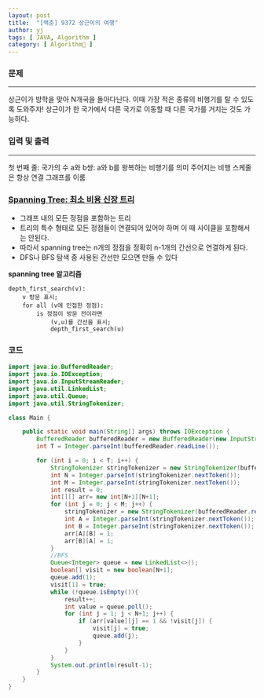 ```yaml
---
layout: post
title:  "[백준] 9372 상근이의 여행"
author: yj
tags: [ JAVA, Algorithm ]
category: [ Algorithm🧩 ]
---
```


### 문제
***
상근이가 방학을 맞아 N개국을 돌아다닌다.
이때 가장 적은 종류의 비행기를 탈 수 있도록 도와주자!
상근이가 한 국가에서 다른 국가로 이동할 때 다른 국가를 거치는 것도 가능하다.

### 입력 및 출력
---
첫 번째 줄: 국가의 수
a와 b쌍: a와 b를 왕복하는 비행기를 의미
주어지는 비행 스케줄은 항상 연결 그래프를 이룸

### <a href="#">Spanning Tree: 최소 비용 신장 트리</a>
- 그래프 내의 모든 정점을 포함하는 트리
- 트리의 특수 형태로 모든 정점들이 연결되어 있어야 하며 이 때 사이클을 포함해서는 안된다.
- 따라서 spanning tree는 n개의 정점을 정확히 n-1개의 간선으로 연결하게 된다.
- DFS나 BFS 탐색 중 사용된 간선만 모으면 만들 수 있다

**spanning tree 알고리즘**
```
depth_first_search(v):
    v 방문 표시;
    for all (v에 인접한 정점):
        is 정점이 방문 전이라면
            (v,u)를 간선을 표시;
            depth_first_search(u)
```

### 코드
```java
import java.io.BufferedReader;
import java.io.IOException;
import java.io.InputStreamReader;
import java.util.LinkedList;
import java.util.Queue;
import java.util.StringTokenizer;

class Main {

    public static void main(String[] args) throws IOException {
        BufferedReader bufferedReader = new BufferedReader(new InputStreamReader(System.in));
        int T = Integer.parseInt(bufferedReader.readLine());

        for (int i = 0; i < T; i++) {
            StringTokenizer stringTokenizer = new StringTokenizer(bufferedReader.readLine(), " ");
            int N = Integer.parseInt(stringTokenizer.nextToken());
            int M = Integer.parseInt(stringTokenizer.nextToken());
            int result = 0;
            int[][] arr= new int[N+1][N+1];
            for (int j = 0; j < M; j++) {
                stringTokenizer = new StringTokenizer(bufferedReader.readLine(), " ");
                int A = Integer.parseInt(stringTokenizer.nextToken());
                int B = Integer.parseInt(stringTokenizer.nextToken());
                arr[A][B] = 1;
                arr[B][A] = 1;
            }
            //BFS
            Queue<Integer> queue = new LinkedList<>();
            boolean[] visit = new boolean[N+1];
            queue.add(1);
            visit[1] = true;
            while (!queue.isEmpty()){
                result++;
                int value = queue.poll();
                for (int j = 1; j < N+1; j++) {
                    if (arr[value][j] == 1 && !visit[j]) {
                        visit[j] = true;
                        queue.add(j);
                    }
                }
            }
            System.out.println(result-1);
        }
    }
}
```